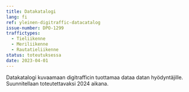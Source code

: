 ```yaml
---
title: Datakatalogi
lang: fi
ref: yleinen-digitraffic-datacatalog
issue-number: DPO-1299
traffictypes:
  - Tieliikenne
  - Meriliikenne
  - Rautatieliikenne
status: toteutuksessa
date: 2023-04-01
---
```


Datakatalogi kuvaamaan digitrafficin tuottamaa dataa datan hyödyntäjille. Suunnitellaan toteutettavaksi 2024 aikana.
